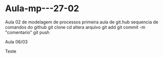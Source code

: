 # Aula-mp---27-02
Aula 02 de modelagem de processos
primeira aula de git.hub
sequencia de comandos do github
git clone
cd <diretorio>
altera arquivo
git add<nome do arquivo>
git commit -m "comentario"
git push

Aula 06/03

  
  
Teste
  
